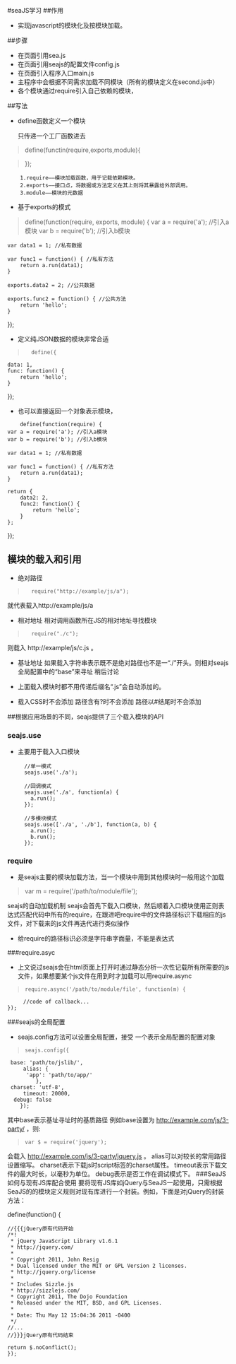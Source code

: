 #seaJS学习
##作用
* 实现javascript的模块化及按模块加载。

##步骤
* 在页面引用sea.js
* 在页面引用seajs的配置文件config.js
* 在页面引入程序入口main.js
* 主程序中会根据不同需求加载不同模块（所有的模块定义在second.js中）
* 各个模块通过require引入自己依赖的模块，


##写法
*  define函数定义一个模块
			
	只传递一个工厂函数进去
>  define(functin(require,exports,module){
		
>  });

	
		1.require——模块加载函数，用于记载依赖模块。
		2.exports——接口点，将数据或方法定义在其上则将其暴露给外部调用。
		3.module——模块的元数据
*  基于exports的模式
	
>	define(function(require, exports, module) {
	var a = require('a'); //引入a模块
    var b = require('b'); //引入b模块

    var data1 = 1; //私有数据

    var func1 = function() { //私有方法
        return a.run(data1);
    }

    exports.data2 = 2; //公共数据

    exports.func2 = function() { //公共方法
        return 'hello';
    }
});

* 定义纯JSON数据的模块非常合适

>		define({
    data: 1,
    func: function() {
        return 'hello';
    }
});

* 也可以直接返回一个对象表示模块，
>
		define(function(require) {
    var a = require('a'); //引入a模块
    var b = require('b'); //引入b模块

    var data1 = 1; //私有数据

    var func1 = function() { //私有方法
        return a.run(data1);
    }

    return {
        data2: 2,
        func2: function() {
            return 'hello';
        }
    };
});

##  模块的载入和引用

* 绝对路径
>		require("http://example/js/a");

就代表载入http://example/js/a

* 相对地址  相对调用函数所在JS的相对地址寻找模块
>       require("./c");

则载入 http://example/js/c.js 。

* 基址地址  如果载入字符串表示既不是绝对路径也不是一“./”开头。则相对seajs全局配置中的“base”来寻址 稍后讨论

* 上面载入模块时都不用传递后缀名“.js”会自动添加的。

* 载入CSS时不会添加 路径含有?时不会添加 路径以#结尾时不会添加

##根据应用场景的不同，seajs提供了三个载入模块的API
### seajs.use
* 主要用于载入入口模块

		//单一模式
		seajs.use('./a');

		//回调模式
		seajs.use('./a', function(a) {
		  a.run();
		});
		
		//多模块模式
		seajs.use(['./a', './b'], function(a, b) {
		  a.run();
		  b.run();
		});
### require
* 是seajs主要的模块加载方法，当一个模块中用到其他模块时一般用这个加载
> 	var m = require('/path/to/module/file');

seajs的自动加载机制
seajs会首先下载入口模块，然后顺着入口模块使用正则表达式匹配代码中所有的require，在跟进吧require中的文件路径标识下载相应的js文件，对下载来的js文件再迭代进行类似操作

* 给require的路径标识必须是字符串字面量，不能是表达式

###require.asyc
* 上文说过seajs会在html页面上打开时通过静态分析一次性记载所有所需要的js文件，如果想要某个js文件在用到时才加载可以用require.async
>     require.async('/path/to/module/file', function(m) {
   		 //code of callback...
	});

###seajs的全局配置
* seajs.config方法可以设置全局配置，接受 一个表示全局配置的配置对象
>     seajs.config({
  	 base: 'path/to/jslib/',
   		 alias: {
    	  'app': 'path/to/app/'
   			 },
   	 charset: 'utf-8',
   		 timeout: 20000,
  	  debug: false
		});
其中base表示基址寻址时的基质路径 
例如base设置为 http://example.com/js/3-party/ ，则:

>     var $ = require('jquery');

会载入 http://example.com/js/3-party/jquery.js 。
alias可以对较长的常用路径设置缩写。
charset表示下载js时script标签的charset属性。
timeout表示下载文件的最大时长，以毫秒为单位。
debug表示是否工作在调试模式下。
###SeaJS如何与现有JS库配合使用
要将现有JS库如jQuery与SeaJS一起使用，只需根据SeaJS的的模块定义规则对现有库进行一个封装。例如，下面是对jQuery的封装方法：
>     
  define(function() {

	//{{{jQuery原有代码开始
	/*!  
	 * jQuery JavaScript Library v1.6.1
	 * http://jquery.com/
	 *
	 * Copyright 2011, John Resig
	 * Dual licensed under the MIT or GPL Version 2 licenses.
	 * http://jquery.org/license
	 *
	 * Includes Sizzle.js
	 * http://sizzlejs.com/
	 * Copyright 2011, The Dojo Foundation
	 * Released under the MIT, BSD, and GPL Licenses.
	 *
	 * Date: Thu May 12 15:04:36 2011 -0400
	 */
	//...
	//}}}jQuery原有代码结束
	
	return $.noConflict();
	});